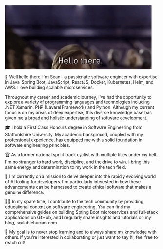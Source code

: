 ![plot](./obi-gif.gif)

👋 Well hello there, I'm Sean - a passionate software engineer with expertise in Java, Spring Boot, JavaScript, ReactJS, Docker, Kubernetes, Helm, and AWS. I love building scalable microservices.

Throughout my career and academic journey, I've had the opportunity to explore a variety of programming languages and technologies including .NET Xamarin, PHP (Lavarel Framework) and Python. Although my current focus is on my areas of deep expertise, this diverse knowledge base has given me a broad and holistic understanding of software development.

🎓 I hold a First Class Honours degree in Software Engineering from Staffordshire University. My academic background, coupled with my professional experience, has equipped me with a solid foundation in software engineering principles.

🏆 As a former national sprint track cyclist with multiple titles under my belt, I'm no stranger to hard work, discipline, and the drive to win. I bring this same energy and determination to my work in the tech field.

🌱 I'm currently on a mission to delve deeper into the rapidly evolving world of AI tooling for developers. I'm particularly interested in how these advancements can be harnessed to create ethical software that makes a genuine difference.

👨‍💻 In my spare time, I contribute to the tech community by providing educational content on software engineering. You can find my comprehensive guides on building Spring Boot microservices and full-stack applications on GitHub, and I regularly share insights and tutorials on my blog, scalablehuman.com.

🚀 My goal is to never stop learning and to always share my knowledge with others. If you're interested in collaborating or just want to say hi, feel free to reach out!
